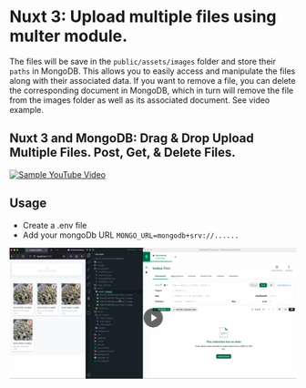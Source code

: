 # Nuxt 3: Upload multiple files using multer module. #
The files will be save in the `public/assets/images` folder and store their `paths` in MongoDB. This allows you to easily access and manipulate the files along with their associated data. If you want to remove a file, you can delete the corresponding document in MongoDB, which in turn will remove the file from the images folder as well as its associated document. See video example.

## Nuxt 3 and MongoDB: Drag & Drop Upload Multiple Files. Post, Get, & Delete Files.
[![Sample YouTube Video](https://img.youtube.com/vi/YourVideoID/0.jpg)]([https://www.youtube.com/watch?v=YourVideoID](https://www.youtube.com/watch?v=mQxY3tL7-pg))


## Usage ##
* Create a .env file
* Add your mongoDb URL `MONGO_URL=mongodb+srv://......`

[![Example video](https://github.com/ReaganM02/Nuxt3-Upload-Multiple-Files-To-MongoDB/blob/master/public/Screenshot%202023-04-29%20at%201.18.40%20AM.png)](https://res.cloudinary.com/dg1sh76js/video/upload/v1682702146/Screen_Recording_2023-04-29_at_1.02.40_AM_pvkzwj.mov)

